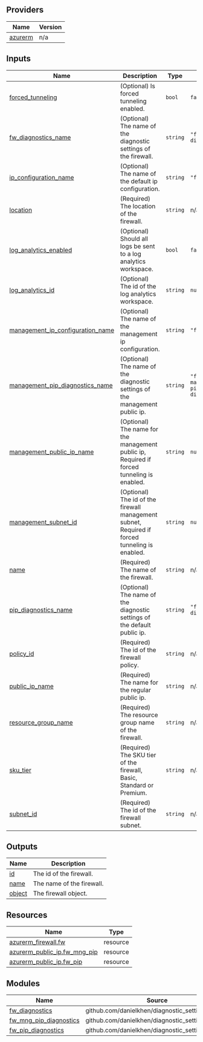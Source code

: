 <!-- BEGIN_TF_DOCS -->

## Providers

| Name | Version |
|------|---------|
| <a name="provider_azurerm"></a> [azurerm](#provider\_azurerm) | n/a |

## Inputs

| Name | Description | Type | Default | Required |
|------|-------------|------|---------|:--------:|
| <a name="input_forced_tunneling"></a> [forced\_tunneling](#input\_forced\_tunneling) | (Optional) Is forced tunneling enabled. | `bool` | `false` | no |
| <a name="input_fw_diagnostics_name"></a> [fw\_diagnostics\_name](#input\_fw\_diagnostics\_name) | (Optional) The name of the diagnostic settings of the firewall. | `string` | `"fw-diagnostics"` | no |
| <a name="input_ip_configuration_name"></a> [ip\_configuration\_name](#input\_ip\_configuration\_name) | (Optional) The name of the default ip configuration. | `string` | `"fw-pip"` | no |
| <a name="input_location"></a> [location](#input\_location) | (Required) The location of the firewall. | `string` | n/a | yes |
| <a name="input_log_analytics_enabled"></a> [log\_analytics\_enabled](#input\_log\_analytics\_enabled) | (Optional) Should all logs be sent to a log analytics workspace. | `bool` | `false` | no |
| <a name="input_log_analytics_id"></a> [log\_analytics\_id](#input\_log\_analytics\_id) | (Optional) The id of the log analytics workspace. | `string` | `null` | no |
| <a name="input_management_ip_configuration_name"></a> [management\_ip\_configuration\_name](#input\_management\_ip\_configuration\_name) | (Optional) The name of the management ip configuration. | `string` | `"fw-mng-pip"` | no |
| <a name="input_management_pip_diagnostics_name"></a> [management\_pip\_diagnostics\_name](#input\_management\_pip\_diagnostics\_name) | (Optional) The name of the diagnostic settings of the management public ip. | `string` | `"fw-management-pip-diagnostics"` | no |
| <a name="input_management_public_ip_name"></a> [management\_public\_ip\_name](#input\_management\_public\_ip\_name) | (Optional) The name for the management public ip, Required if forced tunneling is enabled. | `string` | `null` | no |
| <a name="input_management_subnet_id"></a> [management\_subnet\_id](#input\_management\_subnet\_id) | (Optional) The id of the firewall management subnet, Required if forced tunneling is enabled. | `string` | `null` | no |
| <a name="input_name"></a> [name](#input\_name) | (Required) The name of the firewall. | `string` | n/a | yes |
| <a name="input_pip_diagnostics_name"></a> [pip\_diagnostics\_name](#input\_pip\_diagnostics\_name) | (Optional) The name of the diagnostic settings of the default public ip. | `string` | `"fw-pip-diagnostics"` | no |
| <a name="input_policy_id"></a> [policy\_id](#input\_policy\_id) | (Required) The id of the firewall policy. | `string` | n/a | yes |
| <a name="input_public_ip_name"></a> [public\_ip\_name](#input\_public\_ip\_name) | (Required) The name for the regular public ip. | `string` | n/a | yes |
| <a name="input_resource_group_name"></a> [resource\_group\_name](#input\_resource\_group\_name) | (Required) The resource group name of the firewall. | `string` | n/a | yes |
| <a name="input_sku_tier"></a> [sku\_tier](#input\_sku\_tier) | (Required) The SKU tier of the firewall, Basic, Standard or Premium. | `string` | n/a | yes |
| <a name="input_subnet_id"></a> [subnet\_id](#input\_subnet\_id) | (Required) The id of the firewall subnet. | `string` | n/a | yes |

## Outputs

| Name | Description |
|------|-------------|
| <a name="output_id"></a> [id](#output\_id) | The id of the firewall. |
| <a name="output_name"></a> [name](#output\_name) | The name of the firewall. |
| <a name="output_object"></a> [object](#output\_object) | The firewall object. |

## Resources

| Name | Type |
|------|------|
| [azurerm_firewall.fw](https://registry.terraform.io/providers/hashicorp/azurerm/latest/docs/resources/firewall) | resource |
| [azurerm_public_ip.fw_mng_pip](https://registry.terraform.io/providers/hashicorp/azurerm/latest/docs/resources/public_ip) | resource |
| [azurerm_public_ip.fw_pip](https://registry.terraform.io/providers/hashicorp/azurerm/latest/docs/resources/public_ip) | resource |

## Modules

| Name | Source | Version |
|------|--------|---------|
| <a name="module_fw_diagnostics"></a> [fw\_diagnostics](#module\_fw\_diagnostics) | github.com/danielkhen/diagnostic_setting_module | n/a |
| <a name="module_fw_mng_pip_diagnostics"></a> [fw\_mng\_pip\_diagnostics](#module\_fw\_mng\_pip\_diagnostics) | github.com/danielkhen/diagnostic_setting_module | n/a |
| <a name="module_fw_pip_diagnostics"></a> [fw\_pip\_diagnostics](#module\_fw\_pip\_diagnostics) | github.com/danielkhen/diagnostic_setting_module | n/a |
<!-- END_TF_DOCS -->